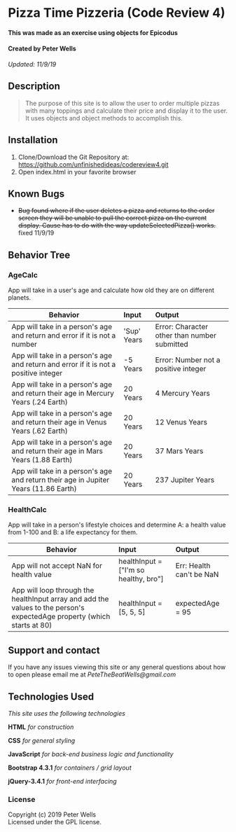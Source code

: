# Pizza Time Pizzeria (Code Review 4)
#### This was made as an exercise using objects for Epicodus
#### Created by Peter Wells
 _Updated: 11/9/19_

## Description

>The purpose of this site is to allow the user to order multiple pizzas with many toppings and calculate their price and display it to the user. It uses objects and object methods to accomplish this.

## Installation

1. Clone/Download the Git Repository at: https://github.com/unfinishedideas/codereview4.git
2. Open index.html in your favorite browser

## Known Bugs

* ~~Bug found where if the user deletes a pizza and returns to the order screen they will be unable to pull the correct pizza on the current display. Cause has to do with the way updateSelectedPizza() works.~~ fixed 11/9/19

## Behavior Tree
### AgeCalc

App will take in a user's age and calculate how old they are on different planets.

| Behavior      | Input        | Output  |
| ------------- |:-------------| :-----  |
| App will take in a person's age and return and error if it is not a number | 'Sup' Years | Error: Character other than number submitted |
| App will take in a person's age and return and error if it is not a positive integer | -5 Years | Error: Number not a positive integer |
| App will take in a person's age and return their age in Mercury Years (.24 Earth) | 20 Years | 4 Mercury Years |
| App will take in a person's age and return their age in Venus Years (.62 Earth) | 20 Years | 12 Venus Years |
| App will take in a person's age and return their age in Mars Years (1.88 Earth) | 20 Years | 37 Mars Years |
| App will take in a person's age and return their age in Jupiter Years (11.86 Earth) | 20 Years | 237 Jupiter Years |

### HealthCalc

App will take in a person's lifestyle choices and determine A: a health value from 1-100 and B: a life expectancy for them.

| Behavior      | Input        | Output  |
| ------------- |:-------------| :-----  |
| App will not accept NaN for health value  | healthInput = ["I'm so healthy, bro"]  | Err: Health can't be NaN |
| App will loop through the healthInput array and add the values to the person's expectedAge property (which starts at 80) | healthInput = [5, 5, 5]  | expectedAge = 95 |

<!-- ### expectCalc -->
<!-- | If a person has lived past their expectancy; determine how many years past that they have lived | 20 Years Old  /  | 237.2 Jupiter Years | -->



## Support and contact

If you have any issues viewing this site or any general questions about how to open please email me at
_PeteTheBeatWells@gmail.com_

## Technologies Used

_This site uses the following technologies_

 **HTML**
 _for construction_

 **CSS**
_for general styling_

**JavaScript**
_for back-end business logic and functionality_

**Bootstrap 4.3.1**
_for containers / grid layout_

**jQuery-3.4.1**
_for front-end interfacing_

### License
Copyright (c) 2019 Peter Wells  
Licensed under the GPL license.
